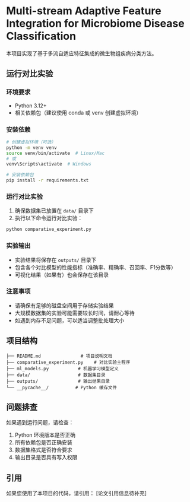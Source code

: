 # Multi-stream Adaptive Feature Integration for Microbiome Disease Classification

本项目实现了基于多流自适应特征集成的微生物组疾病分类方法。

## 运行对比实验

### 环境要求
- Python 3.12+
- 相关依赖包（建议使用 conda 或 venv 创建虚拟环境）

### 安装依赖
```bash
# 创建虚拟环境（可选）
python -m venv venv
source venv/bin/activate  # Linux/Mac
# 或
venv\Scripts\activate  # Windows

# 安装依赖包
pip install -r requirements.txt
```

### 运行对比实验
1. 确保数据集已放置在 `data/` 目录下
2. 执行以下命令运行对比实验：
```bash
python comparative_experiment.py
```

### 实验输出
- 实验结果将保存在 `outputs/` 目录下
- 包含各个对比模型的性能指标（准确率、精确率、召回率、F1分数等）
- 可视化结果（如果有）也会保存在该目录

### 注意事项
- 请确保有足够的磁盘空间用于存储实验结果
- 大规模数据集的实验可能需要较长时间，请耐心等待
- 如遇到内存不足问题，可以适当调整批处理大小

## 项目结构
```
├── README.md               # 项目说明文档
├── comparative_experiment.py    # 对比实验主程序
├── ml_models.py           # 机器学习模型定义
├── data/                  # 数据集目录
├── outputs/               # 输出结果目录
└── __pycache__/          # Python 缓存文件
```

## 问题排查
如果遇到运行问题，请检查：
1. Python 环境版本是否正确
2. 所有依赖包是否正确安装
3. 数据集格式是否符合要求
4. 输出目录是否具有写入权限

## 引用
如果您使用了本项目的代码，请引用：
[论文引用信息待补充]